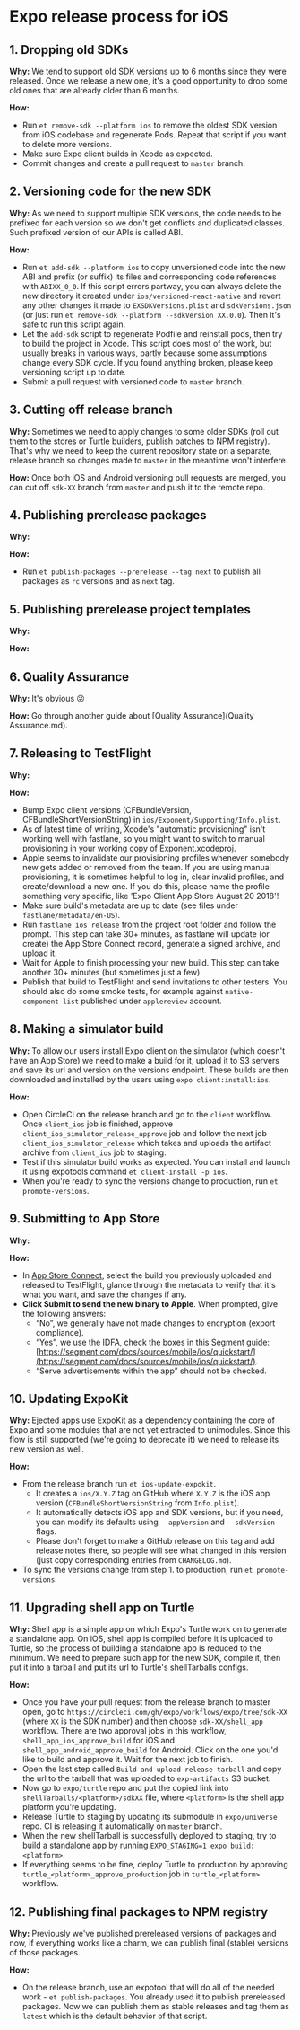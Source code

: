 # Expo release process for iOS

## 1. Dropping old SDKs

  **Why:** We tend to support old SDK versions up to 6 months since they were released. Once we release a   new one, it's a good opportunity to drop some old ones that are already older than 6 months.

  **How:**
  - Run `et remove-sdk --platform ios` to remove the oldest SDK version from iOS codebase and regenerate Pods. Repeat that script if you want to delete more versions.
  - Make sure Expo client builds in Xcode as expected.
  - Commit changes and create a pull request to `master` branch.

## 2. Versioning code for the new SDK

  **Why:** As we need to support multiple SDK versions, the code needs to be prefixed for each version so we don't get conflicts and duplicated classes. Such prefixed version of our APIs is called ABI.

  **How:**
  - Run `et add-sdk --platform ios` to copy unversioned code into the new ABI and prefix (or suffix) its files and corresponding code references with `ABIXX_0_0`. If this script errors partway, you can always delete the new directory it created under `ios/versioned-react-native` and revert any other changes it made to `EXSDKVersions.plist` and `sdkVersions.json` (or just run `et remove-sdk --platform --sdkVersion XX.0.0`). Then it's safe to run this script again.
  - Let the `add-sdk` script to regenerate Podfile and reinstall pods, then try to build the project in Xcode. This script does most of the work, but usually breaks in various ways, partly because some assumptions change every SDK cycle. If you found anything broken, please keep versioning script up to date.
  - Submit a pull request with versioned code to `master` branch.

## 3. Cutting off release branch

  **Why:** Sometimes we need to apply changes to some older SDKs (roll out them to the stores or Turtle builders, publish patches to NPM registry). That's why we need to keep the current repository state on a separate, release branch so changes made to `master` in the meantime won't interfere.

  **How:** Once both iOS and Android versioning pull requests are merged, you can cut off `sdk-XX` branch from `master` and push it to the remote repo.

## 4. Publishing prerelease packages

  **Why:** 

  **How:**
  - Run `et publish-packages --prerelease --tag next` to publish all packages as `rc` versions and as `next` tag.

## 5. Publishing prerelease project templates

  **Why:**

  **How:**

## 6. Quality Assurance

  **Why:** It's obvious 😜

  **How:** Go through another guide about [Quality Assurance](Quality Assurance.md).

## 7. Releasing to TestFlight

  **Why:**

  **How:**
  - Bump Expo client versions (CFBundleVersion, CFBundleShortVersionString) in `ios/Exponent/Supporting/Info.plist`.
  - As of latest time of writing, Xcode's "automatic provisioning" isn't working well with fastlane, so you might want to switch to manual provisioning in your working copy of Exponent.xcodeproj.
  - Apple seems to invalidate our provisioning profiles whenever somebody new gets added or removed from the team. If you are using manual provisioning, it is sometimes helpful to log in, clear invalid profiles, and create/download a new one. If you do this, please name the profile something very specific, like 'Expo Client App Store August 20 2018'!
  - Make sure build's metadata are up to date (see files under `fastlane/metadata/en-US`).
  - Run `fastlane ios release` from the project root folder and follow the prompt. This step can take 30+ minutes, as fastlane will update (or create) the App Store Connect record, generate a signed archive, and upload it.
  - Wait for Apple to finish processing your new build. This step can take another 30+ minutes (but sometimes just a few).
  - Publish that build to TestFlight and send invitations to other testers. You should also do some smoke tests, for example against `native-component-list` published under `applereview` account.

## 8. Making a simulator build

**Why:** To allow our users install Expo client on the simulator (which doesn't have an App Store) we need to make a build for it, upload it to S3 servers and save its url and version on the versions endpoint. These builds are then downloaded and installed by the users using `expo client:install:ios`.

**How:**

- Open CircleCI on the release branch and go to the `client` workflow. Once `client_ios` job is finished, approve `client_ios_simulator_release_approve` job and follow the next job `client_ios_simulator_release` which takes and uploads the artifact archive from `client_ios` job to staging.
- Test if this simulator build works as expected. You can install and launch it using expotools command `et client-install -p ios`.
- When you're ready to sync the versions change to production, run `et promote-versions`.

## 9. Submitting to App Store

  **Why:**
  
  **How:**
  - In [App Store Connect](https://appstoreconnect.apple.com), select the build you previously uploaded and released to TestFlight, glance through the metadata to verify that it's what you want, and save the changes if any.
  - **Click Submit to send the new binary to Apple**. When prompted, give the following answers:
    - “No”, we generally have not made changes to encryption (export compliance).
    - “Yes”, we use the IDFA, check the boxes in this Segment guide: [https://segment.com/docs/sources/mobile/ios/quickstart/](https://segment.com/docs/sources/mobile/ios/quickstart/).
    - “Serve advertisements within the app” should not be checked.

## 10. Updating ExpoKit

  **Why:** Ejected apps use ExpoKit as a dependency containing the core of Expo and some modules that are not yet extracted to unimodules. Since this flow is still supported (we're going to deprecate it) we need to release its new version as well.

  **How:**
  - From the release branch run `et ios-update-expokit`.
    - It creates a `ios/X.Y.Z` tag on GitHub where `X.Y.Z` is the iOS app version (`CFBundleShortVersionString` from `Info.plist`).
    - It automatically detects iOS app and SDK versions, but if you need, you can modify its defaults using `--appVersion` and `--sdkVersion` flags.
    - Please don't forget to make a GitHub release on this tag and add release notes there, so people will see what changed in this version (just copy corresponding entries from `CHANGELOG.md`).
  - To sync the versions change from step 1. to production, run `et promote-versions`.

## 11. Upgrading shell app on Turtle

  **Why:** Shell app is a simple app on which Expo's Turtle work on to generate a standalone app. On iOS, shell app is compiled before it is uploaded to Turtle, so the process of building a standalone app is reduced to the minimum. We need to prepare such app for the new SDK, compile it, then put it into a tarball and put its url to Turtle's shellTarballs configs.
  
  **How:**
  - Once you have your pull request from the release branch to master open, go to `https://circleci.com/gh/expo/workflows/expo/tree/sdk-XX` (where `XX` is the SDK number) and then choose `sdk-XX/shell_app` workflow. There are two approval jobs in this workflow, `shell_app_ios_approve_build` for iOS and `shell_app_android_approve_build` for Android. Click on the one you'd like to build and approve it. Wait for the next job to finish.
  - Open the last step called `Build and upload release tarball` and copy the url to the tarball that was uploaded to `exp-artifacts` S3 bucket.
  - Now go to `expo/turtle` repo and put the copied link into `shellTarballs/<platform>/sdkXX` file, where `<platform>` is the shell app platform you're updating.
  - Release Turtle to staging by updating its submodule in `expo/universe` repo. CI is releasing it automatically on `master` branch.
  - When the new shellTarball is successfully deployed to staging, try to build a standalone app by running `EXPO_STAGING=1 expo build:<platform>`.
  - If everything seems to be fine, deploy Turtle to production by approving `turtle_<platform>_approve_production` job in `turtle_<platform>` workflow.

## 12. Publishing final packages to NPM registry

  **Why:** Previously we've published prereleased versions of packages and now, if everything works like a charm, we can publish final (stable) versions of those packages.
  
  **How:**
  - On the release branch, use an expotool that will do all of the needed work - `et publish-packages`. You already used it to publish prereleased packages. Now we can publish them as stable releases and tag them as `latest` which is the default behavior of that script.
